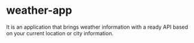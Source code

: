 # weather-app
 It is an application that brings weather information with a ready API based on your current location or city information.
